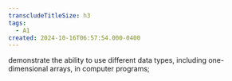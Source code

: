 ```yaml
---
transcludeTitleSize: h3
tags:
  - A1
created: 2024-10-16T06:57:54.000-0400
---
```

demonstrate the ability to use different data types, including one-dimensional arrays, in computer programs;